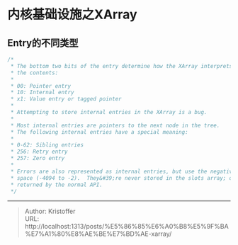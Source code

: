 # 内核基础设施之XArray



## Entry的不同类型
```c
/*
 * The bottom two bits of the entry determine how the XArray interprets
 * the contents:
 *
 * 00: Pointer entry
 * 10: Internal entry
 * x1: Value entry or tagged pointer
 *
 * Attempting to store internal entries in the XArray is a bug.
 *
 * Most internal entries are pointers to the next node in the tree.
 * The following internal entries have a special meaning:
 *
 * 0-62: Sibling entries
 * 256: Retry entry
 * 257: Zero entry
 *
 * Errors are also represented as internal entries, but use the negative
 * space (-4094 to -2).  They&#39;re never stored in the slots array; only
 * returned by the normal API.
 */


```

---

> Author: Kristoffer  
> URL: http://localhost:1313/posts/%E5%86%85%E6%A0%B8%E5%9F%BA%E7%A1%80%E8%AE%BE%E7%BD%AE-xarray/  


